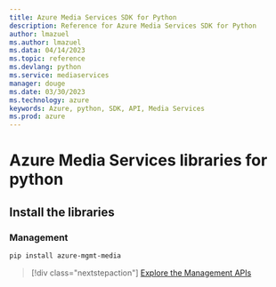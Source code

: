 ```yaml
---
title: Azure Media Services SDK for Python
description: Reference for Azure Media Services SDK for Python
author: lmazuel
ms.author: lmazuel
ms.data: 04/14/2023
ms.topic: reference
ms.devlang: python
ms.service: mediaservices
manager: douge
ms.date: 03/30/2023
ms.technology: azure
keywords: Azure, python, SDK, API, Media Services
ms.prod: azure
---
```

# Azure Media Services libraries for python

## Install the libraries


### Management

```bash
pip install azure-mgmt-media
```
> [!div class="nextstepaction"]
> [Explore the Management APIs](/python/api/overview/azure/mediaservices/management)
